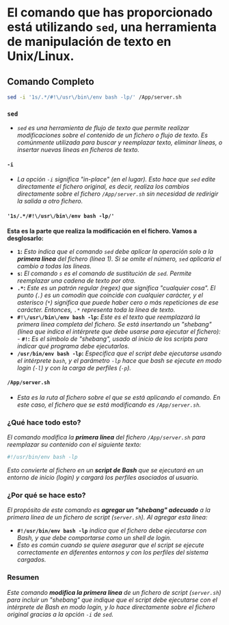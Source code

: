 <!-- Autor: Daniel Benjamin Perez Morales -->
<!-- GitHub: https://github.com/DanielBenjaminPerezMoralesDev13 -->
<!-- GitLab: https://gitlab.com/DanielBenjaminPerezMoralesDev13 -->
<!-- Correo electrónico: danielperezdev@proton.me -->

# **El comando que has proporcionado está utilizando `sed`, una herramienta de manipulación de texto en Unix/Linux.**

## **Comando Completo**

```bash
sed -i '1s/.*/#!\/usr\/bin\/env bash -lp/' /App/server.sh
```

### **`sed`**

- *`sed` es una herramienta de flujo de texto que permite realizar modificaciones sobre el contenido de un fichero o flujo de texto. Es comúnmente utilizada para buscar y reemplazar texto, eliminar líneas, o insertar nuevas líneas en ficheros de texto.*

#### **`-i`**

- *La opción `-i` significa "in-place" (en el lugar). Esto hace que `sed` edite directamente el fichero original, es decir, realiza los cambios directamente sobre el fichero `/App/server.sh` sin necesidad de redirigir la salida a otro fichero.*

#### **`'1s/.*/#!\/usr\/bin\/env bash -lp/'`**

**Esta es la parte que realiza la modificación en el fichero. Vamos a desglosarlo:**

- **`1`:** *Esto indica que el comando `sed` debe aplicar la operación solo a la **primera línea** del fichero (línea 1). Si se omite el número, `sed` aplicaría el cambio a todas las líneas.*  
- **`s`:** *El comando `s` es el comando de sustitución de `sed`. Permite reemplazar una cadena de texto por otra.*
- **`.*`:** *Este es un patrón regular (regex) que significa "cualquier cosa". El punto (`.`) es un comodín que coincide con cualquier carácter, y el asterisco (`*`) significa que puede haber cero o más repeticiones de ese carácter. Entonces, `.*` representa toda la línea de texto.*
- **`#!\/usr\/bin\/env bash -lp`:** *Este es el texto que reemplazará la primera línea completa del fichero. Se está insertando un "shebang" (línea que indica el intérprete que debe usarse para ejecutar el fichero):*  - **`#!`:** *Es el símbolo de "shebang", usado al inicio de los scripts para indicar qué programa debe ejecutarlos.*
- **`/usr/bin/env bash -lp`:** *Especifica que el script debe ejecutarse usando el intérprete `bash`, y el parámetro `-lp` hace que bash se ejecute en modo login (`-l`) y con la carga de perfiles (`-p`).*

#### **`/App/server.sh`**

- *Esta es la ruta al fichero sobre el que se está aplicando el comando. En este caso, el fichero que se está modificando es `/App/server.sh`.*

### **¿Qué hace todo esto?**

*El comando modifica la **primera línea** del fichero `/App/server.sh` para reemplazar su contenido con el siguiente texto:*

```bash
#!/usr/bin/env bash -lp
```

*Esto convierte al fichero en un **script de Bash** que se ejecutará en un entorno de inicio (login) y cargará los perfiles asociados al usuario.*

### **¿Por qué se hace esto?**

*El propósito de este comando es **agregar un "shebang" adecuado** a la primera línea de un fichero de script (`server.sh`). Al agregar esta línea:*

- **`#!/usr/bin/env bash -lp`** *indica que el fichero debe ejecutarse con Bash, y que debe comportarse como un shell de login.*
- *Esto es común cuando se quiere asegurar que el script se ejecute correctamente en diferentes entornos y con los perfiles del sistema cargados.*

### **Resumen**

*Este comando **modifica la primera línea** de un fichero de script (`server.sh`) para incluir un "shebang" que indique que el script debe ejecutarse con el intérprete de Bash en modo login, y lo hace directamente sobre el fichero original gracias a la opción `-i` de `sed`.*
